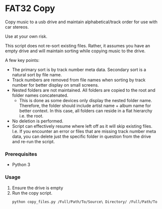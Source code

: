 # FAT32 Copy

Copy music to a usb drive and maintain alphabetical/track order for use with car stereos.

Use at your own risk.

This script does not re-sort existing files. Rather, it assumes you have an empty drive and will maintain sorting while copying music to the drive.

A few key points:

* The primary sort is by track number meta data. Secondary sort is a natural sort by file name.
* Track numbers are removed from file names when sorting by track number for better display on small screens.
* Nested folders are not maintained. All folders are copied to the root and folder names concatenated.
   * This is done as some devices only display the nested folder name. Therefore, the folder should include artist name + album name for better context. In this case, all folders can reside in a flat hierarchy i.e. the root.
* No deletion is performed.
* Script can effectively resume where left off as it will skip existing files. I.e. If you encounter an error or files that are missing track number meta data, you can delete just the specific folder in question from the drive and re-run the script.

### Prerequisites

* Python 3

### Usage

1. Ensure the drive is empty
2. Run the copy script.
    ```sh
    python copy_files.py /Full/Path/To/Source\ Directory/ /Full/Path/To/Destination/Drive/
    ```
